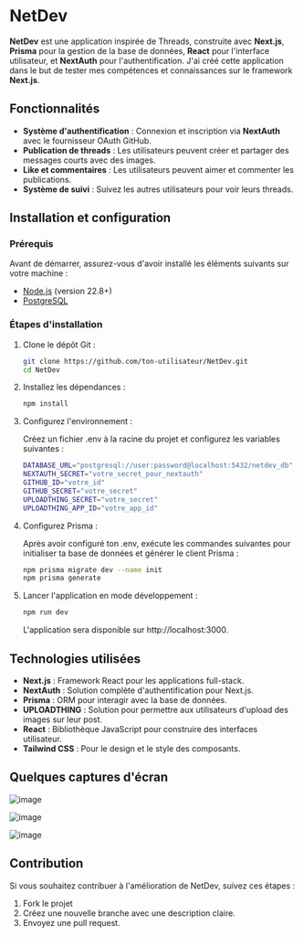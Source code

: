 # NetDev

**NetDev** est une application inspirée de Threads, construite avec **Next.js**, **Prisma** pour la gestion de la base de données, **React** pour l'interface utilisateur, et **NextAuth** pour l'authentification. J'ai créé cette application dans le but de tester mes compétences et connaissances sur le framework **Next.js**.

## Fonctionnalités

- **Système d'authentification** : Connexion et inscription via **NextAuth** avec le fournisseur OAuth GitHub.
- **Publication de threads** : Les utilisateurs peuvent créer et partager des messages courts avec des images.
- **Like et commentaires** : Les utilisateurs peuvent aimer et commenter les publications.
- **Système de suivi** : Suivez les autres utilisateurs pour voir leurs threads.

## Installation et configuration

### Prérequis

Avant de démarrer, assurez-vous d'avoir installé les éléments suivants sur votre machine :

- [Node.js](https://nodejs.org/) (version 22.8+)
- [PostgreSQL](https://www.postgresql.org/)

### Étapes d'installation

1. Clone le dépôt Git :

   ```bash
   git clone https://github.com/ton-utilisateur/NetDev.git
   cd NetDev
   ```
2. Installez les dépendances :

   ```bash
   npm install
   ```
3. Configurez l'environnement :
   
   Créez un fichier .env à la racine du projet et configurez les variables suivantes :
   ```bash
   DATABASE_URL="postgresql://user:password@localhost:5432/netdev_db"
   NEXTAUTH_SECRET="votre_secret_pour_nextauth"
   GITHUB_ID="votre_id"
   GITHUB_SECRET="votre_secret"
   UPLOADTHING_SECRET="votre_secret"
   UPLOADTHING_APP_ID="votre_app_id"
   ```
4. Configurez Prisma :
   
   Après avoir configuré ton .env, exécute les commandes suivantes pour initialiser ta base de données et générer le client Prisma :
   ```bash
   npm prisma migrate dev --name init
   npm prisma generate
   ```

5. Lancer l'application en mode développement :
   ```bash
   npm run dev
   ```
   L'application sera disponible sur http://localhost:3000.

## Technologies utilisées

- **Next.js** : Framework React pour les applications full-stack.
- **NextAuth** : Solution complète d'authentification pour Next.js.
- **Prisma** : ORM pour interagir avec la base de données.
- **UPLOADTHING** : Solution pour permettre aux utilisateurs d'upload des images sur leur post.
- **React** : Bibliothèque JavaScript pour construire des interfaces utilisateur.
- **Tailwind CSS** : Pour le design et le style des composants.

## Quelques captures d'écran
   ![image](https://github.com/user-attachments/assets/5388fad2-cbd6-43fb-a692-4268b898c9e3)
   
   ![image](https://github.com/user-attachments/assets/86a8ea68-2271-498e-a7ec-72f956d9c430)
   
   ![image](https://github.com/user-attachments/assets/2d40c1f1-bd12-471f-aab6-13408959a43a)

## Contribution

Si vous souhaitez contribuer à l'amélioration de NetDev, suivez ces étapes :
1. Fork le projet
2. Créez une nouvelle branche avec une description claire.
3. Envoyez une pull request.
